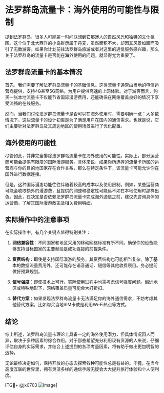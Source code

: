 # 法罗群岛流量卡：海外使用的可能性与限制

提到法罗群岛，很多人可能第一时间联想到它那迷人的自然风光和独特的文化氛围。这个位于北大西洋的小岛群隶属于丹麦，虽然面积不大，却因其风景如画而吸引了无数游客。如果你计划前往法罗群岛旅游或者对这里的通信服务感兴趣，那么关于法罗群岛的流量卡是否能在海外使用的问题，就显得尤为重要了。

## 法罗群岛流量卡的基本情况

首先，我们需要了解法罗群岛流量卡的基础信息。这类流量卡通常由当地的电信运营商提供，支持4G甚至5G网络，为用户提供高速的上网体验。对于游客而言，购买一张本地流量卡不仅能节省国际漫游费用，还能确保在网络覆盖良好的情况下享受流畅的在线服务。

然而，当我们讨论法罗群岛流量卡是否可以在海外使用时，需要明确一点：大多数情况下，这些流量卡的设计初衷是为了满足用户在国内的通信需求。也就是说，它们主要针对法罗群岛及其周边地区的使用场景进行了优化配置。

## 海外使用的可能性

尽管如此，并非完全排除法罗群岛流量卡在海外使用的可能性。实际上，部分运营商可能会提供有限度的国际漫游服务。具体来说，如果你所选择的流量卡所属的运营商与你的目的地国家存在合作关系，那么在特定条件下，该流量卡可能允许你在国外进行数据连接。

但是，这种国际漫游功能往往伴随着较高的成本以及使用限制。例如，某些运营商可能会收取额外的漫游费，且提供的网速和稳定性可能远不如在本地使用时那样出色。因此，在决定是否依赖法罗群岛流量卡完成海外通信之前，建议先咨询具体的运营商，了解其国际漫游政策及相关费用明细。

## 实际操作中的注意事项

在实际操作中，有几个关键点值得特别关注：

1. **网络兼容性**：不同国家和地区采用的移动网络标准有所不同。确保你的设备能够支持目标国家的主要频段是成功连接的前提条件。
   
2. **资费结构**：即使是支持国际漫游的服务，其资费结构也可能相当复杂。除了基本的数据流量费用外，还可能存在语音通话、短信等其他收费项目。务必提前做好预算规划。
   
3. **信号强度**：即使技术上可行，实际使用过程中也需考虑信号强度问题。偏远地区或特殊地形下，网络覆盖质量可能会大打折扣。
   
4. **替代方案**：如果发现法罗群岛流量卡无法满足你的海外通信需求，不妨考虑其他替代方案，比如购买当地SIM卡或是利用Wi-Fi热点等方式。

## 结论

综上所述，法罗群岛流量卡理论上具备一定的海外使用潜力，但具体情况因人而异，取决于多种因素的综合作用。对于那些希望充分利用现有资源的人来说，仔细评估自身的实际需求，并结合上述提到的各项考量因素，将有助于做出更加明智的选择。

无论最终决定如何，保持开放的心态去探索各种可能性总是有益的。毕竟，在当今高度互联的世界里，拥有灵活多样的通信手段无疑会大大提升旅行体验和个人便利度。

[TG💪+ @jx0703 ![Image](https://github.com/user-attachments/assets/dbca1d08-cadb-493c-b0ec-ad6f7a83f270)]